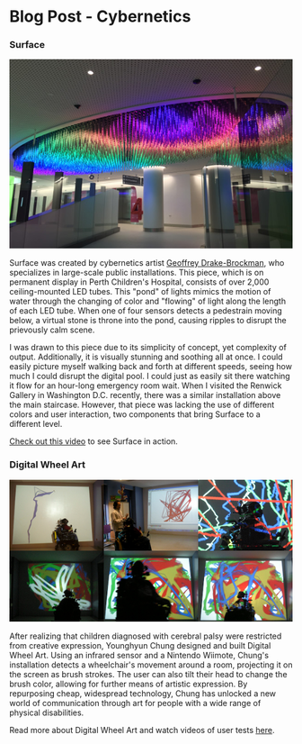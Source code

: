 # Blog Post - Cybernetics

### Surface

![Surface](images/surface.jpg "Surface")

Surface was created by cybernetics artist [Geoffrey Drake-Brockman](https://www.drake-brockman.com.au/index.html), who specializes in large-scale public installations. This piece, which is on permanent display in Perth Children's Hospital, consists of over 2,000 ceiling-mounted LED tubes. This "pond" of lights mimics the motion of water through the changing of color and "flowing" of light along the length of each LED tube. When one of four sensors detects a pedestrain moving below, a virtual stone is throne into the pond, causing ripples to disrupt the prievously calm scene.

I was drawn to this piece due to its simplicity of concept, yet complexity of output. Additionally, it is visually stunning and soothing all at once. I could easily picture myself walking back and forth at different speeds, seeing how much I could disrupt the digital pool. I could just as easily sit there watching it flow for an hour-long emergency room wait. When I visited the Renwick Gallery in Washington D.C. recently, there was a similar installation above the main staircase. However, that piece was lacking the use of different colors and user interaction, two components that bring Surface to a different level.

[Check out this video](https://www.youtube.com/watch?v=hJW_Fi-r68Q) to see Surface in action.

### Digital Wheel Art

![Digital Wheel Art - User Test](images/dwa_usertest.jpg "Digital Wheel Art - User Test")

After realizing that children diagnosed with cerebral palsy were restricted from creative expression, Younghyun Chung designed and built Digital Wheel Art. Using an infrared sensor and a Nintendo Wiimote, Chung's installation detects a wheelchair's movement around a room, projecting it on the screen as brush strokes. The user can also tilt their head to change the brush color, allowing for further means of artistic expression. By repurposing cheap, widespread technology, Chung has unlocked a new world of communication through art for people with a wide range of physical disabilities.

Read more about Digital Wheel Art and watch videos of user tests [here](http://risknfun.com/project/digitalwheelart/).